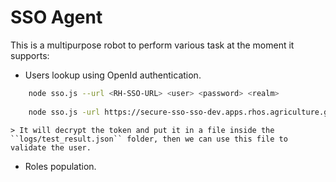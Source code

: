 # SSO Agent
This is a multipurpose robot to perform various task at the moment it supports: 

- Users lookup using OpenId authentication. 
```sh
    node sso.js --url <RH-SSO-URL> <user> <password> <realm>
     
    node sso.js -url https://secure-sso-sso-dev.apps.rhos.agriculture.gov.ie/ JOHN.WHITE @d3vpw4812!!
```

    > It will decrypt the token and put it in a file inside the ``logs/test_result.json`` folder, then we can use this file to validate the user.
    
- Roles population. 